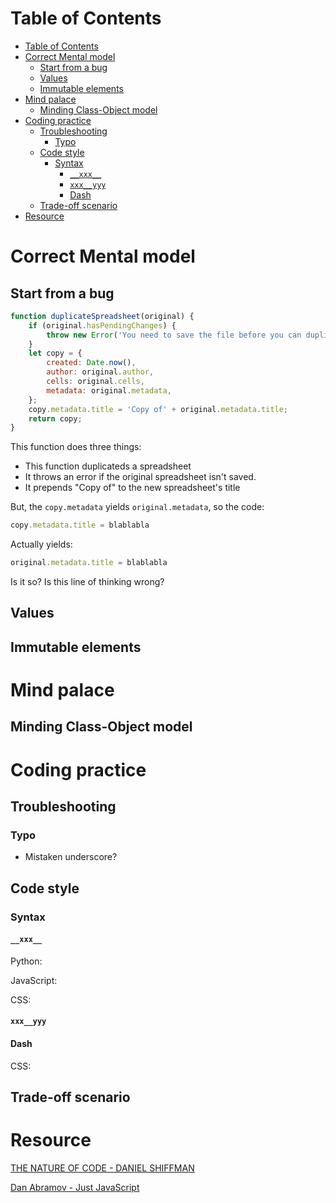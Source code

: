 # Table of Contents
- [Table of Contents](#table-of-contents)
- [Correct Mental model](#correct-mental-model)
  - [Start from a bug](#start-from-a-bug)
  - [Values](#values)
  - [Immutable elements](#immutable-elements)
- [Mind palace](#mind-palace)
  - [Minding Class-Object model](#minding-class-object-model)
- [Coding practice](#coding-practice)
  - [Troubleshooting](#troubleshooting)
    - [Typo](#typo)
  - [Code style](#code-style)
    - [Syntax](#syntax)
      - [```__xxx__```](#xxx)
      - [```xxx__yyy```](#xxx__yyy)
      - [Dash](#dash)
  - [Trade-off scenario](#trade-off-scenario)
- [Resource](#resource)
# Correct Mental model
## Start from a bug
```javascript
function duplicateSpreadsheet(original) {
    if (original.hasPendingChanges) {
        throw new Error('You need to save the file before you can duplicate it');
    }
    let copy = {
        created: Date.now(),
        author: original.author,
        cells: original.cells,
        metadata: original.metadata,
    };
    copy.metadata.title = 'Copy of' + original.metadata.title;
    return copy;
}
```
This function does three things:
- This function duplicateds a spreadsheet
- It throws an error if the original spreadsheet isn't saved.
- It prepends "Copy of" to the new spreadsheet's title

But, the ```copy.metadata``` yields ```original.metadata```, so the code:
```javascript
copy.metadata.title = blablabla
```
Actually yields:
```javascript
original.metadata.title = blablabla
```

Is it so? Is this line of thinking wrong?

## Values

## Immutable elements

# Mind palace
## Minding Class-Object model 

# Coding practice
## Troubleshooting
### Typo
- Mistaken underscore?
## Code style
### Syntax
#### ```__xxx__```
Python:


JavaScript:

CSS:
#### ```xxx__yyy```
#### Dash 
CSS: 

## Trade-off scenario


# Resource
[THE NATURE OF CODE - DANIEL SHIFFMAN](https://natureofcode.com/book/introduction/)

[Dan Abramov - Just JavaScript](https://justjavascript.com/)